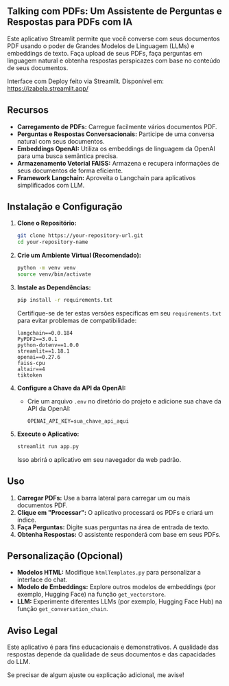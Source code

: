 ## Talking com PDFs: Um Assistente de Perguntas e Respostas para PDFs com IA

Este aplicativo Streamlit permite que você converse com seus documentos PDF usando o poder de Grandes Modelos de Linguagem (LLMs) e embeddings de texto. Faça upload de seus PDFs, faça perguntas em linguagem natural e obtenha respostas perspicazes com base no conteúdo de seus documentos.

Interface com Deploy feito via Streamlit. Disponível em:
https://izabela.streamlit.app/

## Recursos

* **Carregamento de PDFs:** Carregue facilmente vários documentos PDF.
* **Perguntas e Respostas Conversacionais:** Participe de uma conversa natural com seus documentos.
* **Embeddings OpenAI:** Utiliza os embeddings de linguagem da OpenAI para uma busca semântica precisa.
* **Armazenamento Vetorial FAISS:** Armazena e recupera informações de seus documentos de forma eficiente.
* **Framework Langchain:** Aproveita o Langchain para aplicativos simplificados com LLM.

## Instalação e Configuração

1. **Clone o Repositório:**
   ```bash
   git clone https://your-repository-url.git
   cd your-repository-name
   ```

2. **Crie um Ambiente Virtual (Recomendado):**
   ```bash
   python -m venv venv
   source venv/bin/activate   
   ```

3. **Instale as Dependências:**
   ```bash
   pip install -r requirements.txt
   ```
   Certifique-se de ter estas versões específicas em seu `requirements.txt` para evitar problemas de compatibilidade:
   ```
   langchain==0.0.184
   PyPDF2==3.0.1
   python-dotenv==1.0.0
   streamlit==1.18.1
   openai==0.27.6
   faiss-cpu
   altair==4
   tiktoken
   ```
   
4. **Configure a Chave da API da OpenAI:**

   * Crie um arquivo `.env` no diretório do projeto e adicione sua chave da API da OpenAI:
     ```
     OPENAI_API_KEY=sua_chave_api_aqui
     ```

5. **Execute o Aplicativo:**
   ```bash
   streamlit run app.py
   ```
   Isso abrirá o aplicativo em seu navegador da web padrão.

## Uso

1. **Carregar PDFs:** Use a barra lateral para carregar um ou mais documentos PDF.
2. **Clique em "Processar":** O aplicativo processará os PDFs e criará um índice.
3. **Faça Perguntas:** Digite suas perguntas na área de entrada de texto.
4. **Obtenha Respostas:** O assistente responderá com base em seus PDFs.

## Personalização (Opcional)

* **Modelos HTML:** Modifique `htmlTemplates.py` para personalizar a interface do chat.
* **Modelo de Embeddings:** Explore outros modelos de embeddings (por exemplo, Hugging Face) na função `get_vectorstore`.
* **LLM:** Experimente diferentes LLMs (por exemplo, Hugging Face Hub) na função `get_conversation_chain`.

## Aviso Legal

Este aplicativo é para fins educacionais e demonstrativos. A qualidade das respostas depende da qualidade de seus documentos e das capacidades do LLM. 

Se precisar de algum ajuste ou explicação adicional, me avise!
